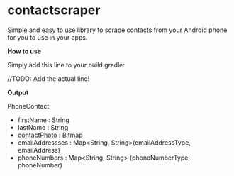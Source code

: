 contactscraper
==============

Simple and easy to use library to scrape contacts from your Android phone for you to use in your apps.

<b>How to use</b>

Simply add this line to your build.gradle:

//TODO: Add the actual line!

<b>Output</b>

PhoneContact
* firstName : String
* lastName : String
* contactPhoto : Bitmap
* emailAddressses : Map<String, String>(emailAddressType, emailAddress)
* phoneNumbers : Map<String, String> (phoneNumberType, phoneNumber)
